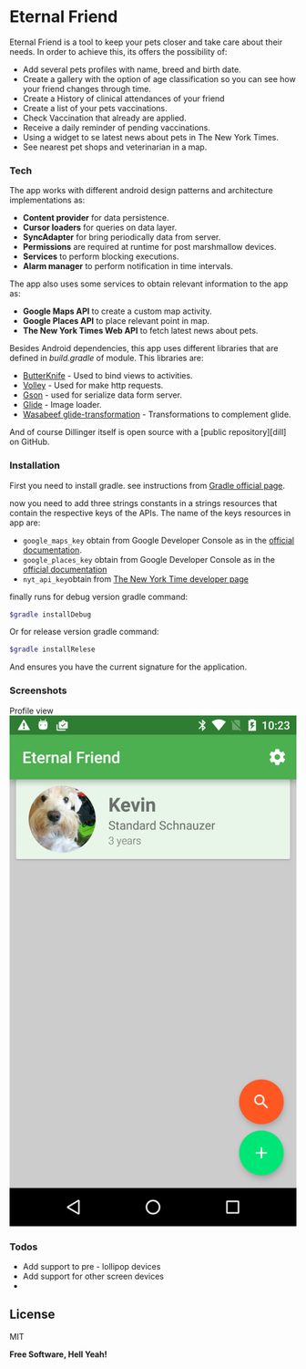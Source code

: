 # Eternal Friend

Eternal Friend is a tool to keep your pets closer and take care about their needs. In order to achieve this, its offers the possibility of:

  - Add several pets profiles with name, breed and birth date.
  - Create a gallery with the option of age classification so you can see how your friend changes through time.
  - Create a History of clinical attendances of your friend
  - Create a list of your pets vaccinations. 
  - Check Vaccination that already are applied.
  - Receive a daily reminder of pending vaccinations. 
  - Using a widget to se latest news about pets in The New York Times.
  - See nearest pet shops and veterinarian in a map.

### Tech
The app works with different android design patterns and architecture implementations as:

- **Content provider** for data persistence.
- **Cursor loaders** for queries on data layer.
- **SyncAdapter** for bring periodically data from server.
- **Permissions** are required at runtime for post marshmallow devices.
- **Services** to perform blocking executions.
- **Alarm manager** to perform notification in time intervals.
 
The app also uses some services to obtain relevant information to the app as:

- **Google Maps API** to create a custom map activity.
- **Google Places API** to place relevant point in map.
- **The New York Times Web API** to fetch latest news about pets. 

Besides Android dependencies, this app uses different libraries that are defined in *build.gradle* of module. This libraries are: 

* [ButterKnife] - Used to bind views to activities.
* [Volley] - Used for make http requests.
* [Gson] - used for serialize data form server.
* [Glide] - Image loader.
* [Wasabeef glide-transformation] - Transformations to complement glide.

And of course Dillinger itself is open source with a [public repository][dill]
 on GitHub.

### Installation

First you need to install gradle. see instructions from [Gradle official page](https://gradle.org/).

now you need to add three strings constants in a strings resources that contain the respective keys of the APIs. The name of the keys resources in app are:
- ```google_maps_key``` obtain from Google Developer Console as in the [official documentation](https://developers.google.com/maps/documentation/android-api).
- ```google_places_key``` obtain from Google Developer Console as in the [official documentation](https://developers.google.com/places/web-service)
- ```nyt_api_key```obtain from [The New York Time developer page](https://developer.nytimes.com/)
 
finally runs for debug version gradle command:
```sh
$gradle installDebug
```
Or for release version gradle command:
```sh
$gradle installRelese
```
And ensures you have the current signature for the application.

### Screenshots
Profile view
![profile][profile]

[profile]: /screenshots/profile.png


### Todos

 - Add support to pre - lollipop devices
 - Add support for other screen devices
 - 
License
----

MIT


**Free Software, Hell Yeah!**

[//]: # (These are reference links used in the body of this note and get stripped out when the markdown processor does its job. There is no need to format nicely because it shouldn't be seen. Thanks SO - http://stackoverflow.com/questions/4823468/store-comments-in-markdown-syntax)


   [ButterKnife]: <http://jakewharton.github.io/butterknife/>
   [Volley]: <https://developer.android.com/training/volley/index.html>
   [GSON]: <https://github.com/google/gson>
   [Glide]: <https://github.com/bumptech/glide>
   [Wasabeef glide-transformation]: <https://github.com/wasabeef/glide-transformations>

